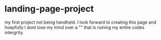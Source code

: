# landing-page-project
my first project not being handheld. I look forward to creating this page and hoepfully I dont lose my mind over a "</div>" that is ruining my entire codes intergrity. 
